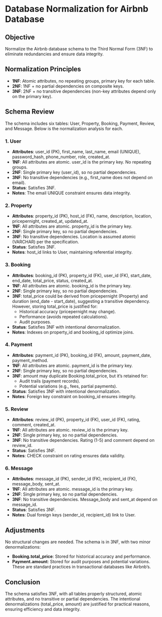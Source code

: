 # Database Normalization for Airbnb Database

## Objective
Normalize the Airbnb database schema to the Third Normal Form (3NF) to eliminate redundancies and ensure data integrity.

## Normalization Principles
- **1NF**: Atomic attributes, no repeating groups, primary key for each table.
- **2NF**: 1NF + no partial dependencies on composite keys.
- **3NF**: 2NF + no transitive dependencies (non-key attributes depend only on the primary key).

## Schema Review
The schema includes six tables: User, Property, Booking, Payment, Review, and Message. Below is the normalization analysis for each.

### 1. User
- **Attributes**: user_id (PK), first_name, last_name, email (UNIQUE), password_hash, phone_number, role, created_at.
- **1NF**: All attributes are atomic. user_id is the primary key. No repeating groups.
- **2NF**: Single primary key (user_id), so no partial dependencies.
- **3NF**: No transitive dependencies (e.g., first_name does not depend on email).
- **Status**: Satisfies 3NF.
- **Notes**: The email UNIQUE constraint ensures data integrity.

### 2. Property
- **Attributes**: property_id (PK), host_id (FK), name, description, location, pricepernight, created_at, updated_at.
- **1NF**: All attributes are atomic. property_id is the primary key.
- **2NF**: Single primary key, so no partial dependencies.
- **3NF**: No transitive dependencies. Location is assumed atomic (VARCHAR) per the specification.
- **Status**: Satisfies 3NF.
- **Notes**: host_id links to User, maintaining referential integrity.

### 3. Booking
- **Attributes**: booking_id (PK), property_id (FK), user_id (FK), start_date, end_date, total_price, status, created_at.
- **1NF**: All attributes are atomic. booking_id is the primary key.
- **2NF**: Single primary key, so no partial dependencies.
- **3NF**: total_price could be derived from pricepernight (Property) and duration (end_date - start_date), suggesting a transitive dependency. However, storing total_price is justified for:
  - Historical accuracy (pricepernight may change).
  - Performance (avoids repeated calculations).
  - Audit purposes.
- **Status**: Satisfies 3NF with intentional denormalization.
- **Notes**: Indexes on property_id and booking_id optimize joins.

### 4. Payment
- **Attributes**: payment_id (PK), booking_id (FK), amount, payment_date, payment_method.
- **1NF**: All attributes are atomic. payment_id is the primary key.
- **2NF**: Single primary key, so no partial dependencies.
- **3NF**: amount may duplicate Booking.total_price, but it’s retained for:
  - Audit trails (payment records).
  - Potential variations (e.g., fees, partial payments).
- **Status**: Satisfies 3NF with intentional denormalization.
- **Notes**: Foreign key constraint on booking_id ensures integrity.

### 5. Review
- **Attributes**: review_id (PK), property_id (FK), user_id (FK), rating, comment, created_at.
- **1NF**: All attributes are atomic. review_id is the primary key.
- **2NF**: Single primary key, so no partial dependencies.
- **3NF**: No transitive dependencies. Rating (1-5) and comment depend on review_id.
- **Status**: Satisfies 3NF.
- **Notes**: CHECK constraint on rating ensures data validity.

### 6. Message
- **Attributes**: message_id (PK), sender_id (FK), recipient_id (FK), message_body, sent_at.
- **1NF**: All attributes are atomic. message_id is the primary key.
- **2NF**: Single primary key, so no partial dependencies.
- **3NF**: No transitive dependencies. Message_body and sent_at depend on message_id.
- **Status**: Satisfies 3NF.
- **Notes**: Dual foreign keys (sender_id, recipient_id) link to User.

## Adjustments
No structural changes are needed. The schema is in 3NF, with two minor denormalizations:
- **Booking.total_price**: Stored for historical accuracy and performance.
- **Payment.amount**: Stored for audit purposes and potential variations.
These are standard practices in transactional databases like Airbnb’s.

## Conclusion
The schema satisfies 3NF, with all tables properly structured, atomic attributes, and no transitive or partial dependencies. The intentional denormalizations (total_price, amount) are justified for practical reasons, ensuring efficiency and data integrity.